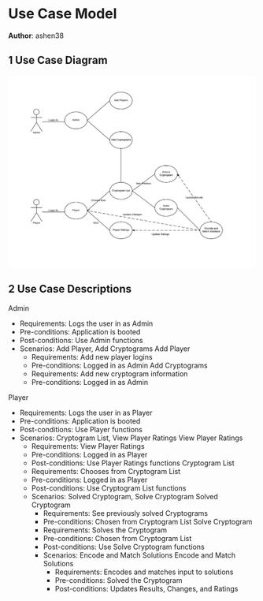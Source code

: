 # Use Case Model

**Author**: ashen38

## 1 Use Case Diagram
![ashen38](Other/UseCaseModel.png?raw=true)

## 2 Use Case Descriptions

Admin
- Requirements: Logs the user in as Admin
- Pre-conditions: Application is booted
- Post-conditions: Use Admin functions
- Scenarios: Add Player, Add Cryptograms
  Add Player
  - Requirements: Add new player logins
  - Pre-conditions: Logged in as Admin
  Add Cryptograms
  - Requirements: Add new cryptogram information
  - Pre-conditions: Logged in as Admin

Player
- Requirements: Logs the user in as Player
- Pre-conditions: Application is booted
- Post-conditions: Use Player functions
- Scenarios: Cryptogram List, View Player Ratings
  View Player Ratings
  - Requirements: View Player Ratings
  - Pre-conditions: Logged in as Player
  - Post-conditions: Use Player Ratings functions
  Cryptogram List
  - Requirements: Chooses from Cryptogram List
  - Pre-conditions: Logged in as Player
  - Post-conditions: Use Cryptogram List functions
  - Scenarios: Solved Cryptogram, Solve Cryptogram
    Solved Cryptogram
    - Requirements: See previously solved Cryptograms
    - Pre-conditions: Chosen from Cryptogram List
    Solve Cryptogram
    - Requirements: Solves the Cryptogram
    - Pre-conditions: Chosen from Cryptogram List
    - Post-conditions: Use Solve Cryptogram functions
    - Scenarios: Encode and Match Solutions
      Encode and Match Solutions
      - Requirements: Encodes and matches input to solutions
      - Pre-conditions: Solved the Cryptogram
      - Post-conditions: Updates Results, Changes, and Ratings
